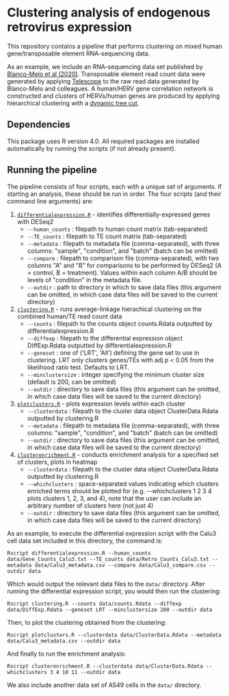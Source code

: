# Clustering analysis of endogenous retrovirus expression

This repository contains a pipeline that performs clustering on mixed human gene/transposable element RNA-sequencing data. 

As an example, we include an RNA-sequencing data set published by 
[Blanco-Melo et al (2020)](https://www.ncbi.nlm.nih.gov/geo/query/acc.cgi?acc=GSE147507). Transposable element read count data were generated by applying 
[Telescope](https://journals.plos.org/ploscompbiol/article?id=10.1371/journal.pcbi.1006453) to the raw read data generated 
by Blanco-Melo and colleagues. A human/HERV gene correlation network is constructed and clusters of HERVs/human genes are produced by applying hierarchical clustering with a 
[dynamic tree cut](https://horvath.genetics.ucla.edu/html/CoexpressionNetwork/BranchCutting/).

## Dependencies

This package uses R version 4.0. All required packages are installed automatically by running the scripts (if not already present).

## Running the pipeline

The pipeline consists of four scripts, each with a unique set of arguments. If starting an analysis, these should be run in order. The four scripts (and their command line arguments) are:

1. [`differentialexpression.R`](differentialexpression.R) - identifies differentially-expressed genes with DESeq2
    * `--human_counts` : filepath to human count matrix (tab-separated)
    * `--TE_counts` : filepath to TE count matrix (tab-separated)
    * `--metadata` : filepath to metadata file (comma-separated), with three columns: "sample", "condition", and "batch" (batch can be omitted)
    * `--compare` : filepath to comparison file (comma-separated), with two columns "A" and "B" for comparisons to be performed by DESeq2 (A = control, B = treatment). Values within each column A/B should be levels of "condition" in the metadata file.
    * `--outdir` : path to directory in which to save data files (this argument can be omitted, in which case data files will be saved to the current directory)
2. [`clustering.R`](clustering.R) - runs average-linkage hierachical clustering on the combined human/TE read count data 
    * `--counts` : filepath to the counts object counts.Rdata outputted by differentialexpression.R
    * `--diffexp` : filepath to the differential expression object DiffExp.Rdata outputted by differentialexpression.R
    * `--geneset` : one of ('LRT', 'All') defining the gene set to use in clustering. LRT only clusters genes/TEs with adj p < 0.05 from the likelihood ratio test. Defaults to LRT.
    * `--minclustersize` : integer specifying the minimum cluster size (default is 200, can be omitted)
    * `--outdir` : directory to save data files (this argument can be omitted, in which case data files will be saved to the current directory)
3. [`plotclusters.R`](plotclusters.R) - plots expression levels within each cluster
    * `--clusterdata` : filepath to the cluster data object ClusterData.Rdata outputted by clustering.R
    * `--metadata` : filepath to metadata file (comma-separated), with three columns: "sample", "condition", and "batch" (batch can be omitted)
    * `--outdir` : directory to save data files (this argument can be omitted, in which case data files will be saved to the current directory)
4. [`clusterenrichment.R`](clusterenrichment.R) - conducts enrichment analysis for a specified set of clusters, plots in heatmap
    * `--clusterdata` : filepath to the cluster data object ClusterData.Rdata outputted by clustering.R
    * `--whichclusters` : space-separated values indicating which clusters enriched terms should be plotted for (e.g. --whichclusters 1 2 3 4 plots clusters 1, 2, 3, and 4), note that the user can include an arbitrary number of clusters here (not just 4)
    * `--outdir` : directory to save data files (this argument can be omitted, in which case data files will be saved to the current directory)
    
As an example, to execute the differential expression script with the Calu3 cell data set included in this directory, the command is:

```
Rscript differentialexpression.R --human_counts data/Gene_Counts_Calu3.txt --TE_counts data/Retro_Counts_Calu3.txt --metadata data/Calu3_metadata.csv --compare data/Calu3_compare.csv --outdir data
```

Which would output the relevant data files to the `data/` directory. After running the differential expression script, you would then run the clustering:

```
Rscript clustering.R --counts data/counts.Rdata --diffexp data/DiffExp.Rdata --geneset LRT --minclustersize 200 --outdir data
```

Then, to plot the clustering obtained from the clustering:

```
Rscript plotclusters.R --clusterdata data/ClusterData.Rdata --metadata data/Calu3_metadata.csv --outdir data
```

And finally to run the enrichment analysis:

```
Rscript clusterenrichment.R --clusterdata data/ClusterData.Rdata --whichclusters 3 4 10 11 --outdir data
```

We also include another data set of A549 cells in the `data/` directory.